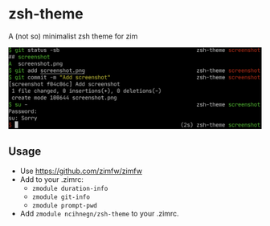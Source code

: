 # zsh-theme
A (not so) minimalist zsh theme for zim

![Screenshot](https://github.com/ncihnegn/zsh-theme/raw/screenshot/screenshot.png)

## Usage
* Use https://github.com/zimfw/zimfw
* Add to your .zimrc:
  - ```zmodule duration-info```
  - ```zmodule git-info```
  - ```zmodule prompt-pwd```
* Add ```zmodule ncihnegn/zsh-theme``` to your .zimrc.

